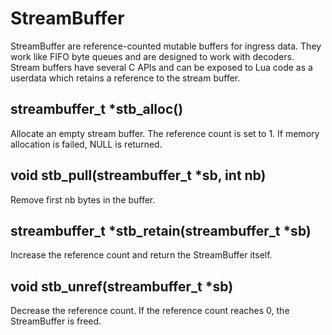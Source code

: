 # StreamBuffer

StreamBuffer are reference-counted mutable buffers for ingress data. They work like FIFO byte queues and are designed to work with decoders. Stream buffers have several C APIs and can be exposed to Lua code as a userdata which retains a reference to the stream buffer.

## streambuffer_t *stb_alloc()

Allocate an empty stream buffer. The reference count is set to 1. If memory allocation is failed, NULL is returned.

## void stb_pull(streambuffer_t *sb, int nb)

Remove first nb bytes in the buffer.

## streambuffer_t *stb_retain(streambuffer_t *sb)

Increase the reference count and return the StreamBuffer itself.

## void stb_unref(streambuffer_t *sb)

Decrease the reference count. If the reference count reaches 0, the StreamBuffer is freed.

